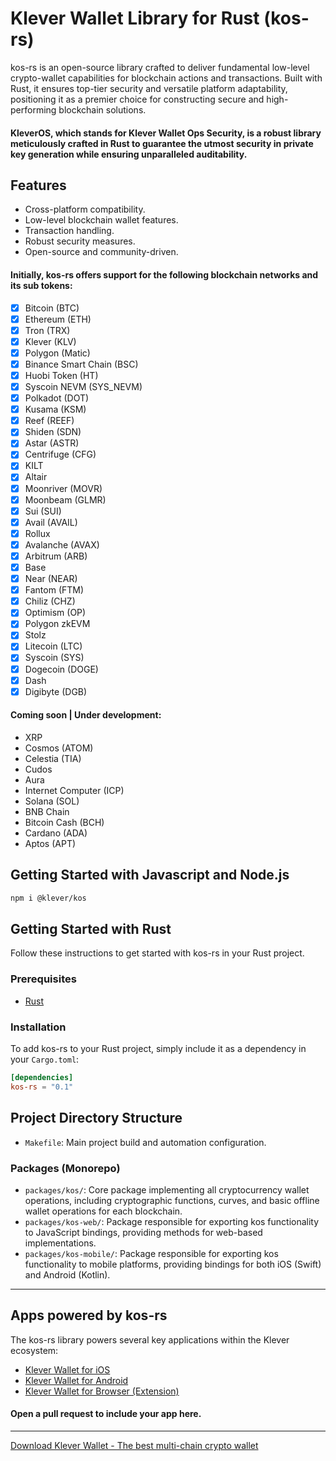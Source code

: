 # Klever Wallet Library for Rust (kos-rs)

kos-rs is an open-source library crafted to deliver fundamental low-level crypto-wallet capabilities for blockchain
actions and transactions. Built with Rust, it ensures top-tier security and versatile platform adaptability, positioning
it as a premier choice for constructing secure and high-performing blockchain solutions.

#### KleverOS, which stands for Klever Wallet Ops Security, is a robust library meticulously crafted in Rust to guarantee the utmost security in private key generation while ensuring unparalleled auditability.

## Features

- Cross-platform compatibility.
- Low-level blockchain wallet features.
- Transaction handling.
- Robust security measures.
- Open-source and community-driven.

#### Initially, kos-rs offers support for the following blockchain networks and its sub tokens:

- [x] Bitcoin (BTC)
- [x] Ethereum (ETH)
- [x] Tron (TRX)
- [x] Klever (KLV)
- [x] Polygon (Matic)
- [x] Binance Smart Chain (BSC)
- [x] Huobi Token (HT)
- [x] Syscoin NEVM (SYS_NEVM)
- [x] Polkadot (DOT)
- [x] Kusama (KSM)
- [x] Reef (REEF)
- [x] Shiden (SDN)
- [x] Astar (ASTR)
- [x] Centrifuge (CFG)
- [x] KILT
- [x] Altair
- [x] Moonriver (MOVR)
- [x] Moonbeam (GLMR)
- [x] Sui (SUI)
- [x] Avail (AVAIL)
- [x] Rollux
- [x] Avalanche (AVAX)
- [x] Arbitrum (ARB)
- [x] Base
- [x] Near (NEAR)
- [x] Fantom (FTM)
- [x] Chiliz (CHZ)
- [x] Optimism (OP)
- [x] Polygon zkEVM
- [x] Stolz
- [x] Litecoin (LTC)
- [x] Syscoin (SYS)
- [x] Dogecoin (DOGE)
- [x] Dash
- [x] Digibyte (DGB)

#### Coming soon | Under development:

- XRP
- Cosmos (ATOM)
- Celestia (TIA)
- Cudos
- Aura
- Internet Computer (ICP)
- Solana (SOL)
- BNB Chain
- Bitcoin Cash (BCH)
- Cardano (ADA)
- Aptos (APT)

## Getting Started with Javascript and Node.js

```sh
npm i @klever/kos
```

## Getting Started with Rust

Follow these instructions to get started with kos-rs in your Rust project.

### Prerequisites

- [Rust](https://www.rust-lang.org/tools/install)

### Installation

To add kos-rs to your Rust project, simply include it as a dependency in your `Cargo.toml`:

```toml
[dependencies]
kos-rs = "0.1"
```

## Project Directory Structure

- `Makefile`: Main project build and automation configuration.

### Packages (Monorepo)

- `packages/kos/`: Core package implementing all cryptocurrency wallet operations, including cryptographic functions,
  curves, and basic offline wallet operations for each blockchain.
- `packages/kos-web/`:  Package responsible for exporting kos functionality to JavaScript bindings, providing methods
  for web-based implementations.
- `packages/kos-mobile/`: Package responsible for exporting kos functionality to mobile platforms, providing bindings
  for both iOS (Swift) and Android (Kotlin).

---

## Apps powered by kos-rs

The kos-rs library powers several key applications within the Klever ecosystem:

- [Klever Wallet for iOS](https://apps.apple.com/uy/app/klever-wallet-bitcoin-crypto/id1615064243)
- [Klever Wallet for Android](https://play.google.com/store/apps/details?id=finance.klever.bitcoin.wallet&hl=en)
- [Klever Wallet for Browser (Extension)](https://chromewebstore.google.com/detail/klever-wallet/ifclboecfhkjbpmhgehodcjpciihhmif)

#### Open a pull request to include your app here.
---
[Download Klever Wallet - The best multi-chain crypto wallet](https://klever.io)
